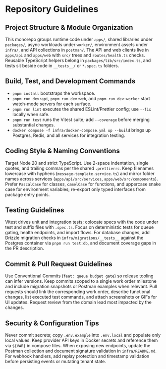 # Repository Guidelines

## Project Structure & Module Organization
This monorepo groups runtime code under `apps/`, shared libraries under `packages/`, async workloads under `worker/`, environment assets under `infra/`, and API collections in `postman/`. The API and web clients live in `apps/api` and `apps/web` with `src/` trees and `routes/health.ts` checks. Reusable TypeScript helpers belong in `packages/lib/src/index.ts`, and tests sit beside code in `__tests__/` or `*.spec.ts` folders.

## Build, Test, and Development Commands
- `pnpm install` bootstraps the workspace.
- `pnpm run dev:api`, `pnpm run dev:web`, and `pnpm run dev:worker` start watch-mode servers for each surface.
- `pnpm run lint` executes the shared ESLint/Prettier config; use `--fix` locally when safe.
- `pnpm run test` runs the Vitest suite; add `--coverage` before merging substantial changes.
- `docker compose -f infra/docker-compose.yml up --build` brings up Postgres, Redis, and all services for integration testing.

## Coding Style & Naming Conventions
Target Node 20 and strict TypeScript. Use 2-space indentation, single quotes, and trailing commas per the shared `.prettierrc`. Keep filenames lowercase with hyphens (`message-template.service.ts`) and mirror folder names across services (`apps/api/src/services`, `apps/web/src/components`). Prefer `PascalCase` for classes, `camelCase` for functions, and uppercase snake case for environment variables; re-export only typed interfaces from package entry points.

## Testing Guidelines
Vitest drives unit and integration tests; colocate specs with the code under test and suffix files with `.spec.ts`. Focus on deterministic tests for queue gating, health endpoints, and import flows. For database changes, add Drizzle migration checks in `infra/migrations/__tests__` against the Postgres container via `pnpm run test:db`, and document coverage gaps in the PR description.

## Commit & Pull Request Guidelines
Use Conventional Commits (`feat: queue budget gate`) so release tooling can infer versions. Keep commits scoped to a single work order milestone and include migration snapshots or Postman examples when relevant. Pull requests should link the corresponding work order, describe functional changes, list executed test commands, and attach screenshots or GIFs for UI updates. Request review from the domain lead most impacted by the changes.

## Security & Configuration Tips
Never commit secrets; copy `.env.example` into `.env.local` and populate only local values. Keep provider API keys in Docker secrets and reference them via `${VAR}` in compose files. When exposing new endpoints, update the Postman collection and document signature validation in `infra/README.md`. For webhook handlers, add replay protection and timestamp validation before persisting events or mutating tenant state.
